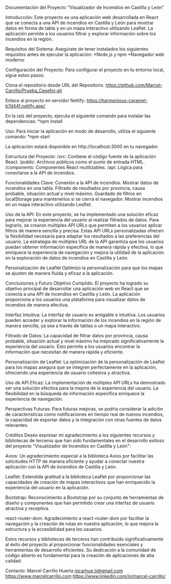 Documentación del Proyecto "Visualizador de Incendios en Castilla y León"

Introducción:
Este proyecto es una aplicación web desarrollada en React que se conecta a una API de incendios en Castilla y León para mostrar datos en forma de tabla y en un mapa interactivo utilizando Leaflet. 
La aplicación permite a los usuarios filtrar y explorar información sobre los incendios en la región.

Requisitos del Sistema:
Asegúrate de tener instalados los siguientes requisitos antes de ejecutar la aplicación:
*Node.js y npm
*Navegador web moderno

Configuración del Proyecto:
Para configurar el proyecto en tu entorno local, sigue estos pasos:

Clona el repositorio desde URL del Repositorio.
https://github.com/Marcel-Carrillo/Prueba_Cesefor.git

Enlace al proyecto en servidor Netlify:
https://harmonious-caramel-b7d44f.netlify.app/

En la raíz del proyecto, ejecuta el siguiente comando para instalar las dependencias:
*npm install

Uso:
Para iniciar la aplicación en modo de desarrollo, utiliza el siguiente comando:
*npm start

La aplicación estará disponible en http://localhost:3000 en tu navegador.

Estructura del Proyecto:
/src: Contiene el código fuente de la aplicación React.
/public: Archivos públicos como el punto de entrada HTML.
/components: Componentes React reutilizables.
/api: Lógica para conectarse a la API de incendios.

Funcionalidades Clave:
Conexión a la API de incendios.
Mostrar datos de incendios en una tabla.
Filtrado de resultados por provincia, causa probable, situación actual y nivel máximo.
Guardado de filtros en localStorage para mantenerlos si se cierra el navegador.
Mostrar incendios en un mapa interactivo utilizando Leaflet.

Uso de la API:
En este proyecto, se ha implementado una solución eficaz para mejorar la experiencia del usuario al realizar filtrados de datos. 
Para lograrlo, se crearon múltiples API URLs que permiten a los usuarios aplicar filtros de manera sencilla y precisa. 
Estas API URLs personalizadas ofrecen la flexibilidad necesaria para adaptar los resultados a las preferencias del usuario. 
La estrategia de múltiples URL de la API garantiza que los usuarios puedan obtener información específica de manera rápida y efectiva, 
lo que enriquece la experiencia de navegación y mejora la utilidad de la aplicación en la exploración de datos de incendios en Castilla y León.

Personalización de Leaflet
Optimizo la personalización para que los mapas se ajusten de manera fluida y eficaz a la aplicación.

Conclusiones y Futuro
Objetivo Cumplido: El proyecto ha logrado su objetivo principal de desarrollar una aplicación web en React que se conecta a una API de incendios en Castilla y León. 
La aplicación proporciona a los usuarios una plataforma para visualizar datos de incendios de manera efectiva.

Interfaz Intuitiva: La interfaz de usuario es amigable e intuitiva. Los usuarios pueden acceder y explorar la información de los incendios en la región de manera sencilla, 
ya sea a través de tablas o un mapa interactivo.

Filtrado de Datos: La capacidad de filtrar datos por provincia, causa probable, situación actual y nivel máximo ha mejorado significativamente la experiencia del usuario. 
Esto permite a los usuarios encontrar la información que necesitan de manera rápida y eficiente.

Personalización de Leaflet: La optimización de la personalización de Leaflet para los mapas asegura que se integren perfectamente en la aplicación, 
ofreciendo una experiencia de usuario cohesiva y atractiva.

Uso de API Eficaz: La implementación de múltiples API URLs ha demostrado ser una solución efectiva para la mejora de la experiencia del usuario. 
La flexibilidad en la búsqueda de información específica enriquece la experiencia de navegación.

Perspectivas Futuras: Para futuras mejoras, se podría considerar la adición de características como notificaciones en tiempo real de nuevos incendios, 
la capacidad de exportar datos y la integración con otras fuentes de datos relevantes.

Créditos
Deseo expresar mi agradecimiento a los siguientes recursos y bibliotecas de terceros que han sido fundamentales en el desarrollo exitoso del proyecto "Visualizador de Incendios en Castilla y León":

Axios: Un agradecimiento especial a la biblioteca Axios por facilitar las solicitudes HTTP de manera eficiente y ayudar a conectar nuestra aplicación con la API de incendios de Castilla y León.

Leaflet: Extendida gratitud a la biblioteca Leaflet por proporcionar las capacidades de creación de mapas interactivos que han enriquecido la experiencia del usuario en la aplicación.

Bootstrap: Reconocimiento a Bootstrap por su conjunto de herramientas de diseño y componentes que han permitido crear una interfaz de usuario atractiva y receptiva.

react-router-dom: Agradecimiento a react-router-dom por facilitar la navegación y la creación de rutas en nuestra aplicación, lo que mejora la estructura y la accesibilidad para los usuarios.

Estos recursos y bibliotecas de terceros han contribuido significativamente al éxito del proyecto al proporcionar funcionalidades esenciales y herramientas de desarrollo eficientes. 
Su dedicación a la comunidad de código abierto es fundamental para la creación de aplicaciones de alta calidad.

Contacto:
Marcel Carrillo Huerta
mcarhue.ti@gmail.com
https://www.marcelcarrillo.com
https://www.linkedin.com/in/marcel-carrillo/

